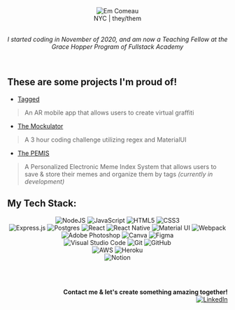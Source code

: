 <div align="center">
<img src="https://i.ibb.co/LPGgrh1/github.png" alt="Em Comeau" border="0"><br/>
NYC | they/them <br/><br/>

 *I started coding in November of 2020, and am now a Teaching Fellow at the Grace Hopper Program of Fullstack Academy* 
</div><br/>
<h2> These are some projects I'm proud of! </h2>

- [Tagged](https://github.com/GH-Squirtle-Squad/tagged)
> An AR mobile app that allows users to create virtual graffiti
- [The Mockulator](https://github.com/vinejars/mockulator)
> A 3 hour coding challenge utilizing regex and MaterialUI
- [The PEMIS](https://github.com/Prep-Squad/thePEMIS)
> A Personalized Electronic Meme Index System that allows users to save & store their memes and organize them by tags *(currently in development)*



<h2> My Tech Stack: </h2>

<p align="center">
<img alt="NodeJS" src="https://img.shields.io/badge/node.js-%2343853D.svg?style=for-the-badge&logo=node-dot-js&logoColor=white"/>
  <img alt="JavaScript" src="https://img.shields.io/badge/javascript-%23323330.svg?style=for-the-badge&logo=javascript&logoColor=%23F7DF1E"/>
  	<img alt="HTML5" src="https://img.shields.io/badge/html5-%23E34F26.svg?style=for-the-badge&logo=html5&logoColor=white"/>
  <img alt="CSS3" src="https://img.shields.io/badge/css3-%231572B6.svg?style=for-the-badge&logo=css3&logoColor=white"/> <br/>
  	<img alt="Express.js" src="https://img.shields.io/badge/express.js-%23404d59.svg?style=for-the-badge&logo=express&logoColor=%2361DAFB"/>
  <img alt="Postgres" src ="https://img.shields.io/badge/postgres-%23316192.svg?style=for-the-badge&logo=postgresql&logoColor=white"/>

  <img alt="React" src="https://img.shields.io/badge/react-%2320232a.svg?style=for-the-badge&logo=react&logoColor=%2361DAFB"/>
  <img alt="React Native" src="https://img.shields.io/badge/react_native-%2320232a.svg?style=for-the-badge&logo=react&logoColor=%2361DAFB"/>
  <img alt="Material UI" src="https://img.shields.io/badge/materialui-%230081CB.svg?style=for-the-badge&logo=material-ui&logoColor=white"/>
  <img alt="Webpack" src="https://img.shields.io/badge/webpack-%238DD6F9.svg?style=for-the-badge&logo=webpack&logoColor=black" /> <br/>
  <img alt="Adobe Photoshop" src="https://img.shields.io/badge/adobephotoshop-%2331A8FF.svg?style=for-the-badge&logo=adobephotoshop&logoColor=white"/>
  <img alt="Canva" src="https://img.shields.io/badge/Canva-%2300C4CC.svg?style=for-the-badge&logo=Canva&logoColor=white"/>
  <img alt="Figma" src="https://img.shields.io/badge/figma-%23F24E1E.svg?style=for-the-badge&logo=figma&logoColor=white"/> <br/>
  <img alt="Visual Studio Code" src="https://img.shields.io/badge/VisualStudioCode-0078d7.svg?style=for-the-badge&logo=visual-studio-code&logoColor=white"/>
  <img alt="Git" src="https://img.shields.io/badge/git-%23F05033.svg?style=for-the-badge&logo=git&logoColor=white"/>
  	<img alt="GitHub" src="https://img.shields.io/badge/github-%23121011.svg?style=for-the-badge&logo=github&logoColor=white"/> </br>
    <img alt="AWS" src="https://img.shields.io/badge/AWS-%23FF9900.svg?style=for-the-badge&logo=amazon-aws&logoColor=white"/>
    <img alt="Heroku" src="https://img.shields.io/badge/heroku-%23430098.svg?style=for-the-badge&logo=heroku&logoColor=white"/>
    <br/><img alt="Notion" src="https://img.shields.io/badge/Notion-%23000000.svg?style=for-the-badge&logo=notion&logoColor=white"/>
    
</p>
<br/><br/>
<p align="right">
  <strong>Contact me & let's create something amazing together!</strong> <br/>
<a href='http://linkedin.com/in/em-comeau'><img alt="LinkedIn" src="https://img.shields.io/badge/LinkedIn-0077B5?style=for-the-badge&logo=linkedin&logoColor=white"/></a>
</p>
